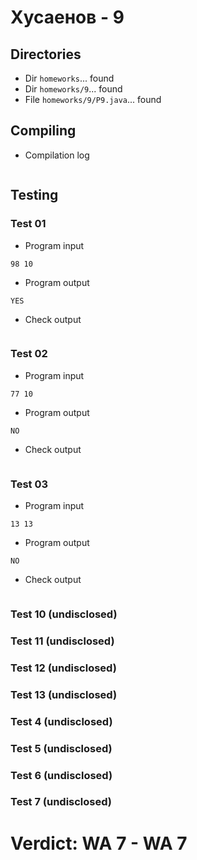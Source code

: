 # Хусаенов - 9
## Directories
- Dir `homeworks`... found
- Dir `homeworks/9`... found
- File `homeworks/9/P9.java`... found
## Compiling
- Compilation log
```

```
## Testing
### Test 01
- Program input
```
98 10

```
- Program output
```
YES

```
- Check output
```

```
### Test 02
- Program input
```
77 10

```
- Program output
```
NO

```
- Check output
```

```
### Test 03
- Program input
```
13 13

```
- Program output
```
NO

```
- Check output
```

```
### Test 10 (undisclosed)
### Test 11 (undisclosed)
### Test 12 (undisclosed)
### Test 13 (undisclosed)
### Test 4 (undisclosed)
### Test 5 (undisclosed)
### Test 6 (undisclosed)
### Test 7 (undisclosed)
# Verdict: **WA 7** - WA 7
